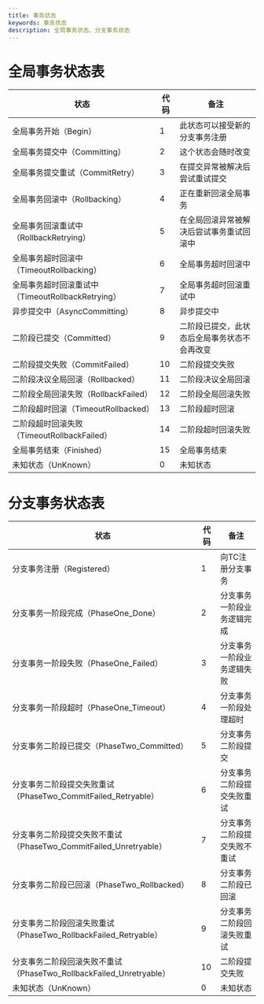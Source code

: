 ```yaml
---
title: 事务状态
keywords: 事务状态
description: 全局事务状态、分支事务状态
---
```


# 全局事务状态表

| 状态                                              | 代码 | 备注                                         |
| ------------------------------------------------- | ---- | -------------------------------------------- |
| 全局事务开始（Begin）                             | 1    | 此状态可以接受新的分支事务注册               |
| 全局事务提交中（Committing）                      | 2    | 这个状态会随时改变                           |
| 全局事务提交重试（CommitRetry）                   | 3    | 在提交异常被解决后尝试重试提交               |
| 全局事务回滚中（Rollbacking）                     | 4    | 正在重新回滚全局事务                         |
| 全局事务回滚重试中（RollbackRetrying）            | 5    | 在全局回滚异常被解决后尝试事务重试回滚中     |
| 全局事务超时回滚中（TimeoutRollbacking）          | 6    | 全局事务超时回滚中                           |
| 全局事务超时回滚重试中（TimeoutRollbackRetrying） | 7    | 全局事务超时回滚重试中                       |
| 异步提交中（AsyncCommitting）                     | 8    | 异步提交中                                   |
| 二阶段已提交（Committed）                         | 9    | 二阶段已提交，此状态后全局事务状态不会再改变 |
| 二阶段提交失败（CommitFailed）                    | 10   | 二阶段提交失败                               |
| 二阶段决议全局回滚（Rollbacked）                  | 11   | 二阶段决议全局回滚                           |
| 二阶段全局回滚失败（RollbackFailed）              | 12   | 二阶段全局回滚失败                           |
| 二阶段超时回滚（TimeoutRollbacked）               | 13   | 二阶段超时回滚                               |
| 二阶段超时回滚失败（TimeoutRollbackFailed）       | 14   | 二阶段超时回滚失败                           |
| 全局事务结束（Finished）                          | 15   | 全局事务结束                                 |
| 未知状态（UnKnown）                               | 0    | 未知状态                                     |

# 分支事务状态表
| 状态                                                         | 代码 | 备注                         |
| ------------------------------------------------------------ | ---- | ---------------------------- |
| 分支事务注册（Registered）                                   | 1    | 向TC注册分支事务             |
| 分支事务一阶段完成（PhaseOne_Done）                          | 2    | 分支事务一阶段业务逻辑完成   |
| 分支事务一阶段失败（PhaseOne_Failed）                        | 3    | 分支事务一阶段业务逻辑失败   |
| 分支事务一阶段超时（PhaseOne_Timeout）                       | 4    | 分支事务一阶段处理超时       |
| 分支事务二阶段已提交（PhaseTwo_Committed）                   | 5    | 分支事务二阶段提交           |
| 分支事务二阶段提交失败重试（PhaseTwo_CommitFailed_Retryable） | 6    | 分支事务二阶段提交失败重试   |
| 分支事务二阶段提交失败不重试（PhaseTwo_CommitFailed_Unretryable） | 7    | 分支事务二阶段提交失败不重试 |
| 分支事务二阶段已回滚（PhaseTwo_Rollbacked）                  | 8    | 分支事务二阶段已回滚         |
| 分支事务二阶段回滚失败重试（PhaseTwo_RollbackFailed_Retryable） | 9    | 分支事务二阶段回滚失败重试   |
| 分支事务二阶段回滚失败不重试（PhaseTwo_RollbackFailed_Unretryable） | 10   | 二阶段提交失败               |
| 未知状态（UnKnown）                                          | 0    | 未知状态                     |


